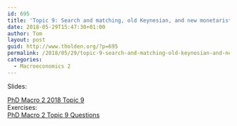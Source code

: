 ```yaml
---
id: 695
title: 'Topic 9: Search and matching, old Keynesian, and new monetarist models'
date: 2018-05-29T15:47:30+01:00
author: Tom
layout: post
guid: http://www.tholden.org/?p=695
permalink: /2018/05/29/topic-9-search-and-matching-old-keynesian-and-new-monetarist-models/
categories:
  - Macroeconomics 2
---
```

Slides:
<div class="PDFcontainer">
<div class="PDFelement"><object data="http://www.tholden.org/wp-content/uploads/2018/05/PhD-Macro-2-2018-Topic-9.pdf" type="application/pdf" width="100%" height="100%"><a href="http://www.tholden.org/wp-content/uploads/2018/05/PhD-Macro-2-2018-Topic-9.pdf">PhD Macro 2 2018 Topic 9</a></object></div>
</div>
Exercises:
<div class="PDFcontainer">
<div class="PDFelement"><object data="http://www.tholden.org/wp-content/uploads/2018/05/PhD-Macro-2-Topic-9-Questions.pdf" type="application/pdf" width="100%" height="100%"><a href="http://www.tholden.org/wp-content/uploads/2018/05/PhD-Macro-2-Topic-9-Questions.pdf">PhD Macro 2 Topic 9 Questions</a></object></div>
</div>

